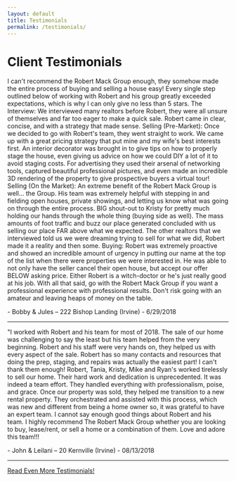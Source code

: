 ```yaml
---
layout: default
title: Testimonials
permalink: /testimonials/
---
```


<h1>Client Testimonials</h1>

<div class="client-testimonial">
<!-- insert iframe -->
<p class ="testimonial-text"><p>I can't recommend the Robert Mack Group enough, they somehow made the entire process of buying and selling a house easy! Every single step outlined below of working with Robert and his group greatly exceeded expectations, which is why I can only give no less than 5 stars. The Interview: We interviewed many realtors before Robert, they were all unsure of themselves and far too eager to make a quick sale. Robert came in clear, concise, and with a strategy that made sense. Selling (Pre-Market): Once we decided to go with Robert's team, they went straight to work. We came up with a great pricing strategy that put mine and my wife's best interests first. An interior decorator was brought in to give tips on how to properly stage the house, even giving us advice on how we could DIY a lot of it to avoid staging costs. For advertising they used their arsenal of networking tools, captured beautiful professional pictures, and even made an incredible 3D rendering of the property to give prospective buyers a virtual tour! Selling (On the Market): An extreme benefit of the Robert Mack Group is well... the Group. His team was extremely helpful with stepping in and fielding open houses, private showings, and letting us know what was going on through the entire process. BIG shout-out to Kristy for pretty much holding our hands through the whole thing (buying side as well). The mass amounts of foot traffic and buzz our place generated concluded with us selling our place FAR above what we expected. The other realtors that we interviewed told us we were dreaming trying to sell for what we did, Robert made it a reality and then some. Buying: Robert was extremely proactive and showed an incredible amount of urgency in putting our name at the top of the list when there were properties we were interested in. He was able to not only have the seller cancel their open house, but accept our offer BELOW asking price. Either Robert is a witch-doctor or he's just really good at his job. With all that said, go with the Robert Mack Group if you want a professional experience with professional results. Don't risk going with an amateur and leaving heaps of money on the table.</p>
<!-- QUOTE TEXT -->
</p>
<p class="testimonial-author">- Bobby & Jules – 222 Bishop Landing (Irvine) - 6/29/2018
<!-- QUOTE AUTHOR -->
</p>
<hr>

<div class="client-testimonial">
<!-- insert iframe -->
<p class ="testimonial-text"><p>"I worked with Robert and his team for most of 2018. The sale of our home was challenging to say the least but his team helped from the very beginning. Robert and his staff were very hands on, they helped us with every aspect of the sale. Robert has so many contacts and resources that doing the prep, staging, and repairs was actually the easiest part! I can't thank them enough! Robert, Tania, Kristy, Mike and Ryan's worked tirelessly to sell our home. Their hard work and dedication is unprecedented. It was indeed a team effort. They handled everything with professionalism, poise, and grace. Once our property was sold, they helped me transition to a new rental property. They orchestrated and assisted with this process, which was new and different from being a home owner so, it was grateful to have an expert team. I cannot say enough good things about Robert and his team. I highly recommend The Robert Mack Group whether you are looking to buy, lease/rent, or sell a home or a combination of them. Love and adore this team!!!</p>
<!-- QUOTE TEXT -->
</p>
<p class="testimonial-author">- John & Leilani – 20 Kernville (Irvine) - 08/13/2018
<!-- QUOTE AUTHOR -->
</p>
<hr>


<p>
<a href="http://www.robertmackreviews.com">Read Even More Testimonials!</a>
</p>
